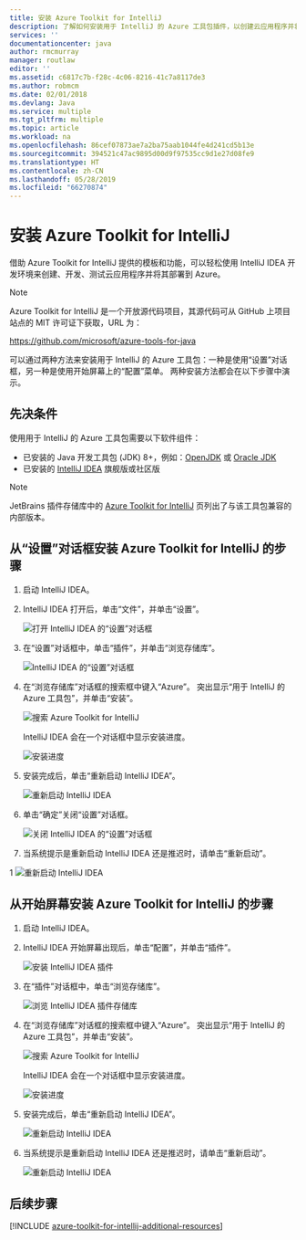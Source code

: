 ```yaml
---
title: 安装 Azure Toolkit for IntelliJ
description: 了解如何安装用于 IntelliJ 的 Azure 工具包插件，以创建云应用程序并将其部署到 Azure。
services: ''
documentationcenter: java
author: rmcmurray
manager: routlaw
editor: ''
ms.assetid: c6817c7b-f28c-4c06-8216-41c7a8117de3
ms.author: robmcm
ms.date: 02/01/2018
ms.devlang: Java
ms.service: multiple
ms.tgt_pltfrm: multiple
ms.topic: article
ms.workload: na
ms.openlocfilehash: 86cef07873ae7a2ba75aab1044fe4d241cd5b13e
ms.sourcegitcommit: 394521c47ac9895d00d9f97535cc9d1e27d08fe9
ms.translationtype: HT
ms.contentlocale: zh-CN
ms.lasthandoff: 05/28/2019
ms.locfileid: "66270874"
---
```

# <a name="installing-the-azure-toolkit-for-intellij"></a>安装 Azure Toolkit for IntelliJ

借助 Azure Toolkit for IntelliJ 提供的模板和功能，可以轻松使用 IntelliJ IDEA 开发环境来创建、开发、测试云应用程序并将其部署到 Azure。

> [!NOTE] 
> 
> Azure Toolkit for IntelliJ 是一个开放源代码项目，其源代码可从 GitHub 上项目站点的 MIT 许可证下获取，URL 为： 
> 
> <https://github.com/microsoft/azure-tools-for-java> 
> 

可以通过两种方法来安装用于 IntelliJ 的 Azure 工具包：一种是使用“设置”对话框，另一种是使用开始屏幕上的“配置”菜单。   两种安装方法都会在以下步骤中演示。

## <a name="prerequisites"></a>先决条件

使用用于 IntelliJ 的 Azure 工具包需要以下软件组件：

* 已安装的 Java 开发工具包 (JDK) 8+，例如：[OpenJDK](https://openjdk.java.net/) 或 [Oracle JDK](https://www.oracle.com/technetwork/java/javase/downloads/index.html)
* 已安装的 [IntelliJ IDEA](https://www.jetbrains.com/idea/download/) 旗舰版或社区版

> [!NOTE]
> 
> JetBrains 插件存储库中的 [Azure Toolkit for IntelliJ](https://plugins.jetbrains.com/plugin/8053) 页列出了与该工具包兼容的内部版本。
> 

<!--
> [!IMPORTANT]
> 
> If you are using the Azure Toolkit for IntelliJ on Windows, the toolkit requires installing the Azure SDK 2.9.6 or later in order to use the Azure emulator. You have two options for installing the Azure SDK:
> 
> * You can download and install the Azure SDK by using the [Web Platform Installer (WebPI)](http://go.microsoft.com/fwlink/?LinkID=252838).
> * If you do not have the Azure SDK installed when you create your first Azure deployment project, you will be prompted to automatically download install the requisite version of the Azure SDK.
> 
> Note that the Azure SDK is only required on Windows.
> 
-->


## <a name="to-install-the-azure-toolkit-for-intellij-from-the-settings-dialog-box"></a>从“设置”对话框安装 Azure Toolkit for IntelliJ 的步骤

1. 启动 IntelliJ IDEA。

1. IntelliJ IDEA 打开后，单击“文件”，并单击“设置”。  
   
   ![打开 IntelliJ IDEA 的“设置”对话框][01a]

1. 在“设置”对话框中，单击“插件”，并单击“浏览存储库”。  
   
   ![IntelliJ IDEA 的“设置”对话框][02a]

1. 在“浏览存储库”对话框的搜索框中键入“Azure”。  突出显示“用于 IntelliJ 的 Azure 工具包”，并单击“安装”。  
   
   ![搜索 Azure Toolkit for IntelliJ][03]
   
   IntelliJ IDEA 会在一个对话框中显示安装进度。
   
   ![安装进度][04]

1. 安装完成后，单击“重新启动 IntelliJ IDEA”。 
   
   ![重新启动 IntelliJ IDEA][05]

1. 单击“确定”关闭“设置”对话框。 
   
   ![关闭 IntelliJ IDEA 的“设置”对话框][06]

1. 当系统提示是重新启动 IntelliJ IDEA 还是推迟时，请单击“重新启动”。 
   
1   ![重新启动 IntelliJ IDEA][07]

## <a name="to-install-the-azure-toolkit-for-intellij-from-the-start-screen"></a>从开始屏幕安装 Azure Toolkit for IntelliJ 的步骤

1. 启动 IntelliJ IDEA。

1. IntelliJ IDEA 开始屏幕出现后，单击“配置”，并单击“插件”。  
   
   ![安装 IntelliJ IDEA 插件][01b]

1. 在“插件”对话框中，单击“浏览存储库”。  
   
   ![浏览 IntelliJ IDEA 插件存储库][02b]

1. 在“浏览存储库”对话框的搜索框中键入“Azure”。  突出显示“用于 IntelliJ 的 Azure 工具包”，并单击“安装”。  
   
   ![搜索 Azure Toolkit for IntelliJ][03]
   
   IntelliJ IDEA 会在一个对话框中显示安装进度。
   
   ![安装进度][04]

1. 安装完成后，单击“重新启动 IntelliJ IDEA”。 
   
   ![重新启动 IntelliJ IDEA][05]

1. 当系统提示是重新启动 IntelliJ IDEA 还是推迟时，请单击“重新启动”。 
   
   ![重新启动 IntelliJ IDEA][07]

## <a name="next-steps"></a>后续步骤

[!INCLUDE [azure-toolkit-for-intellij-additional-resources](../includes/azure-toolkit-for-intellij-additional-resources.md)]

<!-- URL List -->

<!-- IMG List -->

[01a]: media/azure-toolkit-for-intellij-installation/01-intellij-file-settings.png
[01b]: media/azure-toolkit-for-intellij-installation/01-intellij-configure-dropdown.png
[02a]: media/azure-toolkit-for-intellij-installation/02-intellij-settings-dialog.png
[02b]: media/azure-toolkit-for-intellij-installation/02-intellij-plugins-dialog.png
[03]: media/azure-toolkit-for-intellij-installation/03-intellij-browse-repositories.png
[04]: media/azure-toolkit-for-intellij-installation/04-install-progress.png
[05]: media/azure-toolkit-for-intellij-installation/05-restart-intellij.png
[06]: media/azure-toolkit-for-intellij-installation/06-intellij-settings-dialog.png
[07]: media/azure-toolkit-for-intellij-installation/07-restart-intellij.png
